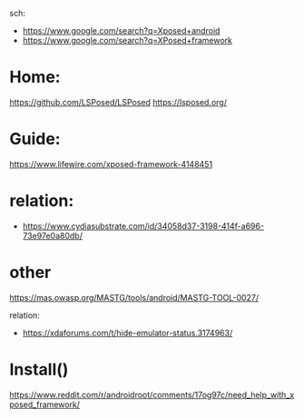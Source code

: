 sch:
- https://www.google.com/search?q=Xposed+android
- https://www.google.com/search?q=XPosed+framework

# Home:
https://github.com/LSPosed/LSPosed
https://lsposed.org/

# Guide:
https://www.lifewire.com/xposed-framework-4148451

# relation:
- https://www.cydiasubstrate.com/id/34058d37-3198-414f-a696-73e97e0a80db/

# other
https://mas.owasp.org/MASTG/tools/android/MASTG-TOOL-0027/

relation:
- https://xdaforums.com/t/hide-emulator-status.3174963/

# Install()
https://www.reddit.com/r/androidroot/comments/17og97c/need_help_with_xposed_framework/
